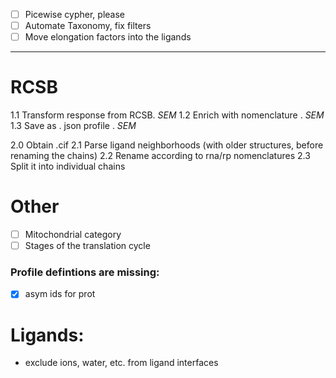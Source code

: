 








- [ ] Picewise cypher, please
- [ ] Automate Taxonomy, fix filters
- [ ] Move elongation factors into the ligands
____________________________________________

# RCSB

1.1 Transform      response     from RCSB. *SEM*
1.2 Enrich    with nomenclature          . *SEM*
1.3 Save      as . json         profile  . *SEM*

2.0 Obtain .cif
2.1 Parse ligand  neighborhoods (with older structures, before renaming the chains)
2.2 Rename  according     to rna/rp nomenclatures
2.3 Split   it            into individual chains 

# Other

- [ ] Mitochondrial category
- [ ] Stages of the translation cycle

### Profile defintions are missing:
- [x] asym ids for prot


# Ligands:

- exclude ions, water, etc. from ligand interfaces